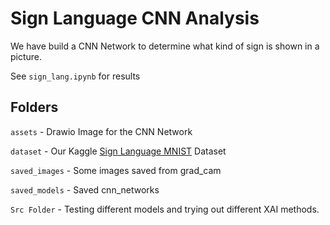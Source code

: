 # Sign Language CNN Analysis

We have build a CNN Network to determine what kind of sign is shown in a picture.

See `sign_lang.ipynb` for results

## Folders

`assets` - Drawio Image for the CNN Network

`dataset` - Our Kaggle [Sign Language MNIST](https://www.kaggle.com/datasets/datamunge/sign-language-mnist) Dataset

`saved_images` - Some images saved from grad_cam

`saved_models` - Saved cnn_networks

`Src Folder` - Testing different models and trying out different XAI methods.
